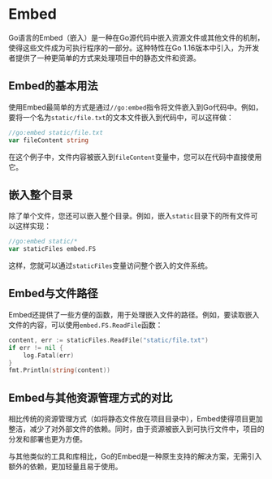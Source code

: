 # Embed 

Go语言的Embed（嵌入）是一种在Go源代码中嵌入资源文件或其他文件的机制，使得这些文件成为可执行程序的一部分。这种特性在Go 1.16版本中引入，为开发者提供了一种更简单的方式来处理项目中的静态文件和资源。

## Embed的基本用法

使用Embed最简单的方式是通过`//go:embed`指令将文件嵌入到Go代码中。例如，要将一个名为`static/file.txt`的文本文件嵌入到代码中，可以这样做：

```go
//go:embed static/file.txt
var fileContent string
```

在这个例子中，文件内容被嵌入到`fileContent`变量中，您可以在代码中直接使用它。

## 嵌入整个目录

除了单个文件，您还可以嵌入整个目录。例如，嵌入`static`目录下的所有文件可以这样实现：

```go
//go:embed static/*
var staticFiles embed.FS
```

这样，您就可以通过`staticFiles`变量访问整个嵌入的文件系统。

## Embed与文件路径

Embed还提供了一些方便的函数，用于处理嵌入文件的路径。例如，要读取嵌入文件的内容，可以使用`embed.FS.ReadFile`函数：

```go
content, err := staticFiles.ReadFile("static/file.txt")
if err != nil {
    log.Fatal(err)
}
fmt.Println(string(content))
```

## Embed与其他资源管理方式的对比

相比传统的资源管理方式（如将静态文件放在项目目录中），Embed使得项目更加整洁，减少了对外部文件的依赖。同时，由于资源被嵌入到可执行文件中，项目的分发和部署也更为方便。

与其他类似的工具和库相比，Go的Embed是一种原生支持的解决方案，无需引入额外的依赖，更加轻量且易于使用。

